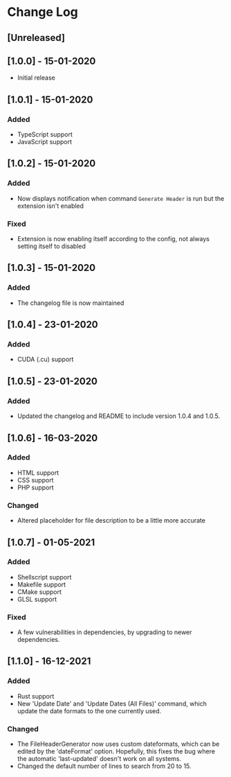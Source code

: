 # Change Log

## [Unreleased]

## [1.0.0] - 15-01-2020

- Initial release

## [1.0.1] - 15-01-2020

### Added
- TypeScript support
- JavaScript support

## [1.0.2] - 15-01-2020

### Added
- Now displays notification when command `Generate Header` is run but the extension isn't enabled

### Fixed
- Extension is now enabling itself according to the config, not always setting itself to disabled

## [1.0.3] - 15-01-2020

### Added
- The changelog file is now maintained

## [1.0.4] - 23-01-2020

### Added
- CUDA (.cu) support

## [1.0.5] - 23-01-2020

### Added
- Updated the changelog and README to include version 1.0.4 and 1.0.5.

## [1.0.6] - 16-03-2020

### Added
- HTML support
- CSS support
- PHP support

### Changed
- Altered placeholder for file description to be a little more accurate

## [1.0.7] - 01-05-2021

### Added
 - Shellscript support
 - Makefile support
 - CMake support
 - GLSL support

### Fixed
 - A few vulnerabilities in dependencies, by upgrading to newer dependencies.

## [1.1.0] - 16-12-2021

### Added
 - Rust support
 - New 'Update Date' and 'Update Dates (All Files)' command, which update the date formats to the one currently used.

### Changed
 - The FileHeaderGenerator now uses custom dateformats, which can be edited by the 'dateFormat' option. Hopefully, this fixes the bug where the automatic 'last-updated' doesn't work on all systems.
 - Changed the default number of lines to search from 20 to 15.
